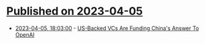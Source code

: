 # [Published on 2023-04-05](index.md)

* [2023-04-05, 18:03:00](https://news.slashdot.org/story/23/04/05/182255/us-backed-vcs-are-funding-chinas-answer-to-openai?utm_source=rss1.0mainlinkanon&utm_medium=feed) - [US-Backed VCs Are Funding China's Answer To OpenAI](https://news.slashdot.org/story/23/04/05/182255/us-backed-vcs-are-funding-chinas-answer-to-openai?utm_source=rss1.0mainlinkanon&utm_medium=feed)
